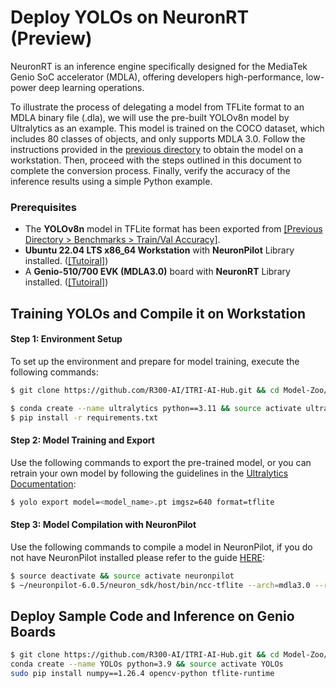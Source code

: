 # Deploy YOLOs on NeuronRT (Preview)

NeuronRT is an inference engine specifically designed for the MediaTek Genio SoC accelerator (MDLA), offering developers high-performance, low-power deep learning operations. 

To illustrate the process of delegating a model from TFLite format to an MDLA binary file (.dla), we will use the pre-built YOLOv8n model by Ultralytics as an example. This model is trained on the COCO dataset, which includes 80 classes of objects, and only supports MDLA 3.0. Follow the instructions provided in the [previous directory](https://github.com/R300-AI/ITRI-AI-Hub/tree/main/Model-Zoo/Object-Detection/YOLOs) to obtain the model on a workstation. Then, proceed with the steps outlined in this document to complete the conversion process. Finally, verify the accuracy of the inference results using a simple Python example.

### Prerequisites

* The **YOLOv8n** model in TFLite format has been exported from [[Previous Directory > Benchmarks > Train/Val Accuracy]](https://github.com/R300-AI/ITRI-AI-Hub/tree/main/Model-Zoo/Object-Detection/YOLOs).
* **Ubuntu 22.04 LTS x86_64 Workstation** with **NeuronPilot** Library installed. ([[Tutoiral]](https://r300-ai.github.io/ITRI-AI-Hub/docs/pages/compiler/neuronpilot.html))
* A **Genio-510/700 EVK (MDLA3.0)** board with **NeuronRT** Library installed. ([[Tutoiral]](https://r300-ai.github.io/ITRI-AI-Hub/docs/pages/runtime/neuronrt.html))


## Training YOLOs and Compile it on Workstation

#### Step 1: Environment Setup
To set up the environment and prepare for model training, execute the following commands:

```bash
$ git clone https://github.com/R300-AI/ITRI-AI-Hub.git && cd Model-Zoo/Detection/YOLOs

$ conda create --name ultralytics python==3.11 && source activate ultralytics
$ pip install -r requirements.txt
```

#### Step 2: Model Training and Export
Use the following commands to export the pre-trained model, or you can retrain your own model by following the guidelines in the [Ultralytics Documentation](https://docs.ultralytics.com/modes/train/#usage-examples):

```bash
$ yolo export model=<model_name>.pt imgsz=640 format=tflite
```

#### Step 3: Model Compilation with NeuronPilot
Use the following commands to compile a model in NeuronPilot, if you do not have NeuronPilot installed please refer to the guide [HERE](https://r300-ai.github.io/ITRI-AI-Hub/docs/pages/compiler/neuronpilot.html):

```bash
$ source deactivate && source activate neuronpilot
$ ~/neuronpilot-6.0.5/neuron_sdk/host/bin/ncc-tflite --arch=mdla3.0 --relax-fp32 ./<model_name>_saved_model/<model_name>_float32.tflite ./<model_name>_float32_mdla3.tflite
```


## Deploy Sample Code and Inference on Genio Boards

```bash
$ git clone https://github.com/R300-AI/ITRI-AI-Hub.git && cd Model-Zoo/Detection/YOLOs/MediaTek-Genios-Demo
conda create --name YOLOs python=3.9 && source activate YOLOs
sudo pip install numpy==1.26.4 opencv-python tflite-runtime
```
